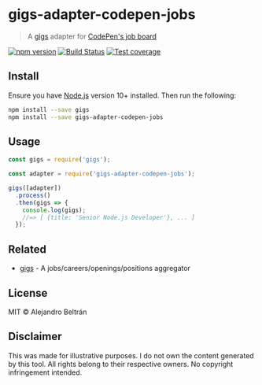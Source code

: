 # gigs-adapter-codepen-jobs

> A [gigs](https://github.com/alebelcor/gigs) adapter for [CodePen's job board](https://codepen.io/jobs)

[![npm version](https://img.shields.io/npm/v/gigs-adapter-codepen-jobs.svg)](https://npmjs.org/package/gigs-adapter-codepen-jobs)
[![Build Status](https://img.shields.io/travis/alebelcor/gigs-adapter-codepen-jobs/master.svg)](https://travis-ci.org/alebelcor/gigs-adapter-codepen-jobs)
[![Test coverage](https://img.shields.io/coveralls/alebelcor/gigs-adapter-codepen-jobs.svg)](https://coveralls.io/github/alebelcor/gigs-adapter-codepen-jobs)

## Install

Ensure you have [Node.js](https://nodejs.org) version 10+ installed. Then run the following:

```bash
npm install --save gigs
npm install --save gigs-adapter-codepen-jobs
```

## Usage

```js
const gigs = require('gigs');

const adapter = require('gigs-adapter-codepen-jobs');

gigs([adapter])
  .process()
  .then(gigs => {
    console.log(gigs);
    //=> [ {title: 'Senior Node.js Developer'}, ... ]
  });
```

## Related

* [gigs](https://github.com/alebelcor/gigs) - A jobs/careers/openings/positions aggregator

## License

MIT © Alejandro Beltrán

## Disclaimer

This was made for illustrative purposes.
I do not own the content generated by this tool.
All rights belong to their respective owners.
No copyright infringement intended.
